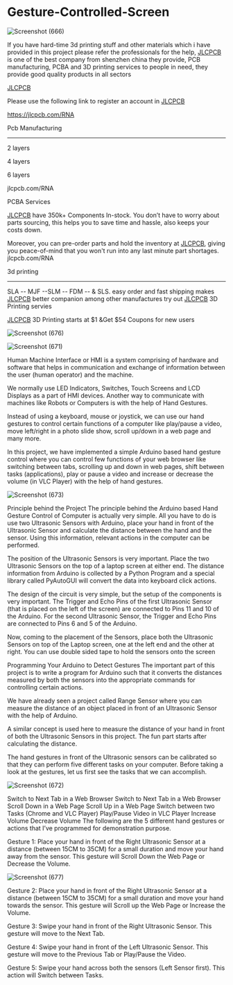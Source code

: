 # Gesture-Controlled-Screen

![Screenshot (666)](https://user-images.githubusercontent.com/118633170/205702549-3584a4f0-ef92-49de-9f2c-5de11eb8e584.png)


If you have hard-time 3d printing stuff and other materials which i have provided in this project please refer the professionals for the help, [JLCPCB](https://jlcpcb.com/RNA) is one of the best company from shenzhen china they provide, PCB manufacturing, PCBA and 3D printing services to people in need, they provide good quality products in all sectors

[JLCPCB](https://jlcpcb.com/RNA)


Please use the following link to register an account in [JLCPCB](https://jlcpcb.com/RNA)

https://jlcpcb.com/RNA


Pcb Manufacturing

----------

2 layers

4 layers

6 layers

jlcpcb.com/RNA



PCBA Services

[JLCPCB](https://jlcpcb.com/RNA) have 350k+ Components In-stock. You don’t have to worry about parts sourcing, this helps you to save time and hassle, also keeps your costs down.

Moreover, you can pre-order parts and hold the inventory at [JLCPCB](https://jlcpcb.com/RNA), giving you peace-of-mind that you won't run into any last minute part shortages. jlcpcb.com/RNA


3d printing

-------------------

SLA -- MJF --SLM -- FDM -- & SLS. easy order and fast shipping makes [JLCPCB](https://jlcpcb.com/RNA) better companion among other manufactures try out [JLCPCB](https://jlcpcb.com/RNA) 3D Printing servies

[JLCPCB](https://jlcpcb.com/RNA) 3D Printing starts at $1 &Get $54 Coupons for new users

![Screenshot (676)](https://user-images.githubusercontent.com/118633170/205702603-40bb25b9-1952-4bdc-a6d6-3130aefd55fd.png)

![Screenshot (671)](https://user-images.githubusercontent.com/118633170/205702619-4b5dcc04-d549-463b-bf12-d520e3147224.png)

Human Machine Interface or HMI is a system comprising of hardware and software that helps in communication and exchange of information between the user (human operator) and the machine.

We normally use LED Indicators, Switches, Touch Screens and LCD Displays as a part of HMI devices. Another way to communicate with machines like Robots or Computers is with the help of Hand Gestures.

Instead of using a keyboard, mouse or joystick, we can use our hand gestures to control certain functions of a computer like play/pause a video, move left/right in a photo slide show, scroll up/down in a web page and many more.

In this project, we have implemented a simple Arduino based hand gesture control where you can control few functions of your web browser like switching between tabs, scrolling up and down in web pages, shift between tasks (applications), play or pause a video and increase or decrease the volume (in VLC Player) with the help of hand gestures.

![Screenshot (673)](https://user-images.githubusercontent.com/118633170/205702649-c73f3740-89ba-4c2e-9492-a8ddda48f0d9.png)


Principle behind the Project
The principle behind the Arduino based Hand Gesture Control of Computer is actually very simple. All you have to do is use two Ultrasonic Sensors with Arduino, place your hand in front of the Ultrasonic Sensor and calculate the distance between the hand and the sensor. Using this information, relevant actions in the computer can be performed.

The position of the Ultrasonic Sensors is very important. Place the two Ultrasonic Sensors on the top of a laptop screen at either end. The distance information from Arduino is collected by a Python Program and a special library called PyAutoGUI will convert the data into keyboard click actions.

The design of the circuit is very simple, but the setup of the components is very important. The Trigger and Echo Pins of the first Ultrasonic Sensor (that is placed on the left of the screen) are connected to Pins 11 and 10 of the Arduino. For the second Ultrasonic Sensor, the Trigger and Echo Pins are connected to Pins 6 and 5 of the Arduino.

Now, coming to the placement of the Sensors, place both the Ultrasonic Sensors on top of the Laptop screen, one at the left end and the other at right. You can use double sided tape to hold the sensors onto the screen

Programming Your Arduino to Detect Gestures
The important part of this project is to write a program for Arduino such that it converts the distances measured by both the sensors into the appropriate commands for controlling certain actions.

We have already seen a project called Range Sensor where you can measure the distance of an object placed in front of an Ultrasonic Sensor with the help of Arduino.

A similar concept is used here to measure the distance of your hand in front of both the Ultrasonic Sensors in this project. The fun part starts after calculating the distance.

The hand gestures in front of the Ultrasonic sensors can be calibrated so that they can perform five different tasks on your computer. Before taking a look at the gestures, let us first see the tasks that we can accomplish.

![Screenshot (672)](https://user-images.githubusercontent.com/118633170/205702658-4e37a940-2674-4063-8a61-9f5d8c3aa885.png)


Switch to Next Tab in a Web Browser
Switch to Next Tab in a Web Browser
Scroll Down in a Web Page
Scroll Up in a Web Page
Switch between two Tasks (Chrome and VLC Player)
Play/Pause Video in VLC Player
Increase Volume
Decrease Volume
The following are the 5 different hand gestures or actions that I’ve programmed for demonstration purpose.

Gesture 1: Place your hand in front of the Right Ultrasonic Sensor at a distance (between 15CM to 35CM) for a small duration and move your hand away from the sensor. This gesture will Scroll Down the Web Page or Decrease the Volume.

![Screenshot (677)](https://user-images.githubusercontent.com/118633170/205702695-53eb6aa3-0b80-4ff6-90ab-8e4c63e510df.png)


Gesture 2: Place your hand in front of the Right Ultrasonic Sensor at a distance (between 15CM to 35CM) for a small duration and move your hand towards the sensor. This gesture will Scroll up the Web Page or Increase the Volume.

Gesture 3: Swipe your hand in front of the Right Ultrasonic Sensor. This gesture will move to the Next Tab.

Gesture 4: Swipe your hand in front of the Left Ultrasonic Sensor. This gesture will move to the Previous Tab or Play/Pause the Video.

Gesture 5: Swipe your hand across both the sensors (Left Sensor first). This action will Switch between Tasks.
